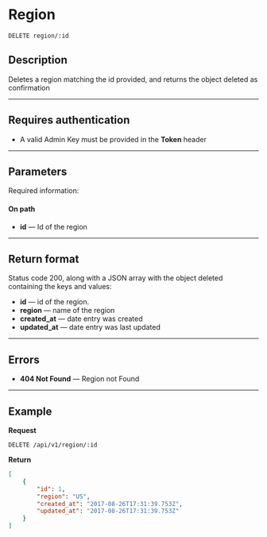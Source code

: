 # Region

    DELETE region/:id

## Description
Deletes a region matching the id provided, and returns the object deleted as confirmation

***

## Requires authentication
* A valid Admin Key must be provided in the **Token** header

***

## Parameters
Required information:

#### On path

- **id** — Id of the region

***

## Return format
Status code 200, along with a JSON array with the object deleted containing the keys and values:

- **id** — id of the region.
- **region** — name of the region
- **created_at** — date entry was created
- **updated_at** — date entry was last updated

***

## Errors

- **404 Not Found** — Region not Found

***

## Example
**Request**

    DELETE /api/v1/region/:id

**Return**
``` json
[
    {
        "id": 1,
        "region": "US",
        "created_at": "2017-08-26T17:31:39.753Z",
        "updated_at": "2017-08-26T17:31:39.753Z"
    }
]
```
